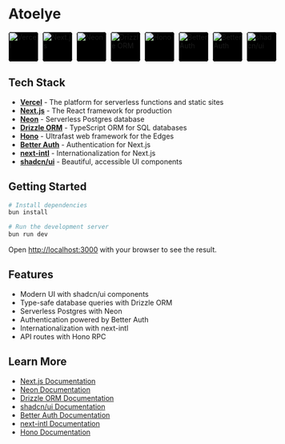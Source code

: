 # Atoelye

<div style="display: flex; gap: 0.5rem; align-items: center;">
  <img style="background-color: black; border-radius: 10%;" src="https://avatars.githubusercontent.com/u/14985020?s=60&v=4" alt="Vercel" width="60" />
  <img style="background-color: black; border-radius: 10%;" src="https://avatars.githubusercontent.com/u/126103961?s=60&v=4" alt="Next.js" width="60" />
  <img style="background-color: black; border-radius: 10%;" src="https://avatars.githubusercontent.com/u/77690634?s=60&v=4" alt="Neon" width="60" />
  <img style="background-color: black; border-radius: 10%;" src="https://avatars.githubusercontent.com/u/108468352?s=60&v=4" alt="Drizzle ORM" width="60" />
  <img style="background-color: black; border-radius: 10%;" src="https://avatars.githubusercontent.com/u/98495527?s=60&v=4" alt="Hono" width="60" />
  <img style="background-color: black; border-radius: 10%;" src="https://avatars.githubusercontent.com/u/163827765?s=60&v=4" alt="Better Auth" width="60" />
  <img style="background-color: black; border-radius: 10%;" src="https://avatars.githubusercontent.com/u/198240494?s=60&v=4" alt="Better Auth" width="60" />
  <img style="background-color: black; border-radius: 10%;" src="https://avatars.githubusercontent.com/u/139895814?s=60&v=4" alt="shadcn/ui" width="60" />
  
</div>

## Tech Stack

- **[Vercel](https://vercel.com/)** - The platform for serverless functions and
  static sites
- **[Next.js](https://nextjs.org/)** - The React framework for production
- **[Neon](https://neon.tech/)** - Serverless Postgres database
- **[Drizzle ORM](https://orm.drizzle.team/)** - TypeScript ORM for SQL
  databases
- **[Hono](https://hono.dev/)** - Ultrafast web framework for the Edges
- **[Better Auth](https://www.better-auth.com/)** - Authentication for Next.js
- **[next-intl](https://next-intl.dev/)** - Internationalization for Next.js
- **[shadcn/ui](https://ui.shadcn.com/)** - Beautiful, accessible UI components

## Getting Started

```bash
# Install dependencies
bun install

# Run the development server
bun run dev
```

Open [http://localhost:3000](http://localhost:3000) with your browser to see the
result.

## Features

- Modern UI with shadcn/ui components
- Type-safe database queries with Drizzle ORM
- Serverless Postgres with Neon
- Authentication powered by Better Auth
- Internationalization with next-intl
- API routes with Hono RPC

## Learn More

- [Next.js Documentation](https://nextjs.org/docs)
- [Neon Documentation](https://neon.tech/docs)
- [Drizzle ORM Documentation](https://orm.drizzle.team/docs)
- [shadcn/ui Documentation](https://ui.shadcn.com/docs)
- [Better Auth Documentation](https://www.better-auth.com/docs)
- [next-intl Documentation](https://next-intl.dev/docs)
- [Hono Documentation](https://hono.dev/docs)

